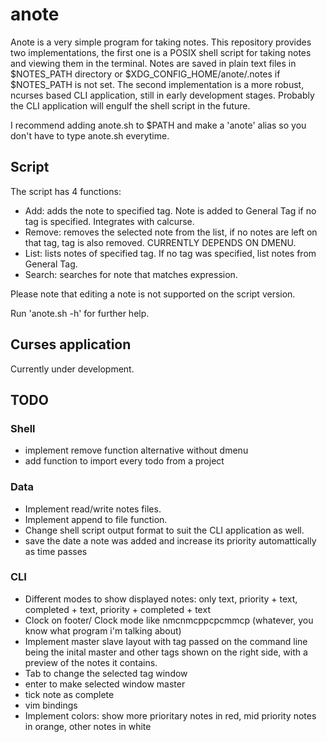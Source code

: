 # anote

Anote is a very simple program for taking notes. This repository provides two implementations, the first one is
a POSIX shell script for taking notes and viewing them in the terminal.
Notes are saved in plain text files in $NOTES_PATH directory or $XDG_CONFIG_HOME/anote/.notes if $NOTES_PATH is not set.
The second implementation is a more robust, ncurses based CLI application, still in early development stages.
Probably the CLI application will engulf the shell script in the future.

I recommend adding anote.sh to $PATH and make a 'anote' alias so you don't have to type anote.sh everytime.


## Script
The script has 4 functions:
+ Add: adds the note to specified tag. Note is added to General Tag if no tag is specified. Integrates with calcurse.
+ Remove: removes the selected note from the list, if no notes are left on that tag, tag is also removed. CURRENTLY DEPENDS ON DMENU.
+ List: lists notes of specified tag. If no tag was specified, list notes from General Tag.
+ Search: searches for note that matches expression.

Please note that editing a note is not supported on the script version.

Run 'anote.sh -h' for further help.

## Curses application
Currently under development.

## TODO
### Shell
+ implement remove function alternative without dmenu
+ add function to import every todo from a project

### Data
+ Implement read/write notes files.
+ Implement append to file function.
+ Change shell script output format to suit the CLI application as well.
+ save the date a note was added and increase its priority automattically as time passes

### CLI
+ Different modes to show displayed notes: only text, priority + text, completed + text, priority + completed + text
+ Clock on footer/ Clock mode like nmcnmcppcpcmmcp (whatever, you know what program i'm talking about)
+ Implement master slave layout with tag passed on the command line being the inital master and other tags shown on the right side, with a preview of the notes it contains.
+ Tab to change the selected tag window
+ enter to make selected window master
+ tick note as complete
+ vim bindings
+ Implement colors: show more prioritary notes in red, mid priority notes in orange, other notes in white
